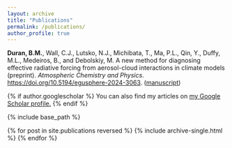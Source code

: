 ```yaml
---
layout: archive
title: "Publications"
permalink: /publications/
author_profile: true
---
```


**Duran, B.M.**, Wall, C.J., Lutsko, N.J., Michibata, T., Ma, P.L., Qin, Y., Duffy, M.L., Medeiros, B., and Debolskiy, M. A new method for diagnosing effective radiative forcing from aerosol-cloud interactions in climate models (preprint). *Atmospheric Chemistry and Physics*. https://doi.org/10.5194/egusphere-2024-3063. ([manuscript](https://egusphere.copernicus.org/preprints/2024/egusphere-2024-3063/))

{% if author.googlescholar %}
  You can also find my articles on <u><a href="{{author.googlescholar}}">my Google Scholar profile</a>.</u>
{% endif %}

{% include base_path %}

{% for post in site.publications reversed %}
  {% include archive-single.html %}
{% endfor %}
